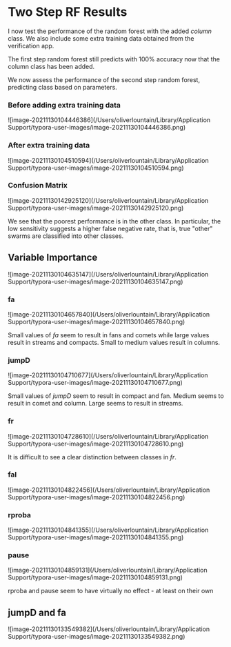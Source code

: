 # Two Step RF Results

I now test the performance of the random forest with the added *column* class. We also include some extra training data obtained from the verification app.

The first step random forest still predicts with 100% accuracy now that the column class has been added.

We now assess the performance of the second step random forest, predicting class based on parameters.

### Before adding extra training data

![image-20211130104446386](/Users/oliverlountain/Library/Application Support/typora-user-images/image-20211130104446386.png)

### After extra training data

![image-20211130104510594](/Users/oliverlountain/Library/Application Support/typora-user-images/image-20211130104510594.png)



### Confusion Matrix

![image-20211130142925120](/Users/oliverlountain/Library/Application Support/typora-user-images/image-20211130142925120.png)

We see that the poorest performance is in the other class. In particular, the low sensitivity suggests a higher false negative rate, that is, true "other" swarms are classified into other classes.



## Variable Importance

![image-20211130104635147](/Users/oliverlountain/Library/Application Support/typora-user-images/image-20211130104635147.png)



### fa

![image-20211130104657840](/Users/oliverlountain/Library/Application Support/typora-user-images/image-20211130104657840.png)

Small values of *fa* seem to result in fans and comets while large values result in streams and compacts. Small to medium values result in columns.

### jumpD

![image-20211130104710677](/Users/oliverlountain/Library/Application Support/typora-user-images/image-20211130104710677.png)

Small values of *jumpD* seem to result in compact and fan. Medium seems to result in comet and column. Large seems to result in streams.

### fr

![image-20211130104728610](/Users/oliverlountain/Library/Application Support/typora-user-images/image-20211130104728610.png)

It is difficult to see a clear distinction between classes in *fr*.

### fal

![image-20211130104822456](/Users/oliverlountain/Library/Application Support/typora-user-images/image-20211130104822456.png)

### rproba

![image-20211130104841355](/Users/oliverlountain/Library/Application Support/typora-user-images/image-20211130104841355.png)

### pause

![image-20211130104859131](/Users/oliverlountain/Library/Application Support/typora-user-images/image-20211130104859131.png)

rproba and pause seem to have virtually no effect - at least on their own



## jumpD and fa

![image-20211130133549382](/Users/oliverlountain/Library/Application Support/typora-user-images/image-20211130133549382.png)



